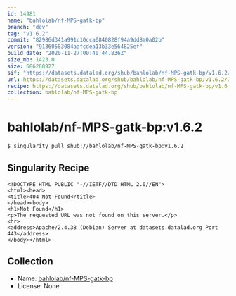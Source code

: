 ```yaml
---
id: 14981
name: "bahlolab/nf-MPS-gatk-bp"
branch: "dev"
tag: "v1.6.2"
commit: "82986d341a991c10cca0840828f94a9dd8a0a02b"
version: "91360583084aafcdea13b33e564825ef"
build_date: "2020-11-27T00:40:44.836Z"
size_mb: 1423.0
size: 686288927
sif: "https://datasets.datalad.org/shub/bahlolab/nf-MPS-gatk-bp/v1.6.2/2020-11-27-82986d34-91360583/91360583084aafcdea13b33e564825ef.sif"
url: https://datasets.datalad.org/shub/bahlolab/nf-MPS-gatk-bp/v1.6.2/2020-11-27-82986d34-91360583/
recipe: https://datasets.datalad.org/shub/bahlolab/nf-MPS-gatk-bp/v1.6.2/2020-11-27-82986d34-91360583/Singularity
collection: bahlolab/nf-MPS-gatk-bp
---
```


# bahlolab/nf-MPS-gatk-bp:v1.6.2

```bash
$ singularity pull shub://bahlolab/nf-MPS-gatk-bp:v1.6.2
```

## Singularity Recipe

```singularity
<!DOCTYPE HTML PUBLIC "-//IETF//DTD HTML 2.0//EN">
<html><head>
<title>404 Not Found</title>
</head><body>
<h1>Not Found</h1>
<p>The requested URL was not found on this server.</p>
<hr>
<address>Apache/2.4.38 (Debian) Server at datasets.datalad.org Port 443</address>
</body></html>
```

## Collection

 - Name: [bahlolab/nf-MPS-gatk-bp](https://github.com/bahlolab/nf-MPS-gatk-bp)
 - License: None

